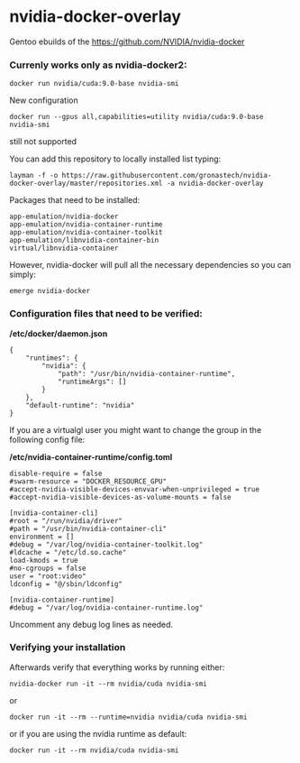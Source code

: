 # nvidia-docker-overlay
Gentoo ebuilds of the https://github.com/NVIDIA/nvidia-docker
### Currenly works only as nvidia-docker2:

```
docker run nvidia/cuda:9.0-base nvidia-smi
```
New configuration
```
docker run --gpus all,capabilities=utility nvidia/cuda:9.0-base nvidia-smi
```
still not supported


You can add this repository to locally installed list typing:
```
layman -f -o https://raw.githubusercontent.com/gronastech/nvidia-docker-overlay/master/repositories.xml -a nvidia-docker-overlay
```

Packages that need to be installed:
```
app-emulation/nvidia-docker
app-emulation/nvidia-container-runtime
app-emulation/nvidia-container-toolkit
app-emulation/libnvidia-container-bin
virtual/libnvidia-container
```

However, nvidia-docker will pull all the necessary dependencies so you can simply:

```
emerge nvidia-docker
```

### Configuration files that need to be verified:

**/etc/docker/daemon.json**
```
{
    "runtimes": {
        "nvidia": {
            "path": "/usr/bin/nvidia-container-runtime",
            "runtimeArgs": []
        }
    },
    "default-runtime": "nvidia"
}
```

If you are a virtualgl user you might want to change the group in the following
config file:

**/etc/nvidia-container-runtime/config.toml**
```
disable-require = false
#swarm-resource = "DOCKER_RESOURCE_GPU"
#accept-nvidia-visible-devices-envvar-when-unprivileged = true
#accept-nvidia-visible-devices-as-volume-mounts = false

[nvidia-container-cli]
#root = "/run/nvidia/driver"
#path = "/usr/bin/nvidia-container-cli"
environment = []
#debug = "/var/log/nvidia-container-toolkit.log"
#ldcache = "/etc/ld.so.cache"
load-kmods = true
#no-cgroups = false
user = "root:video"
ldconfig = "@/sbin/ldconfig"

[nvidia-container-runtime]
#debug = "/var/log/nvidia-container-runtime.log"
```

Uncomment any debug log lines as needed.

### Verifying your installation

Afterwards verify that everything works by running either:

```
nvidia-docker run -it --rm nvidia/cuda nvidia-smi
```

or

```
docker run -it --rm --runtime=nvidia nvidia/cuda nvidia-smi
```

or if you are using the nvidia runtime as default:

```
docker run -it --rm nvidia/cuda nvidia-smi
```
